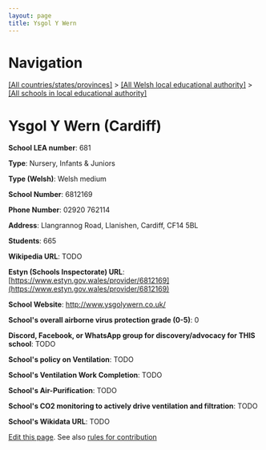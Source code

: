 ```yaml
---
layout: page
title: Ysgol Y Wern
---
```

# Navigation

[[All countries/states/provinces]](../../..) > [[All Welsh local educational authority]](../..) > [[All schools in local educational authority]](..)

# Ysgol Y Wern (Cardiff)

**School LEA number**: 681

**Type**: Nursery, Infants & Juniors

**Type (Welsh)**: Welsh medium

**School Number**: 6812169

**Phone Number**: 02920 762114

**Address**: Llangrannog Road, Llanishen, Cardiff, CF14 5BL

**Students**: 665

**Wikipedia URL**: TODO

**Estyn (Schools Inspectorate) URL**: [https://www.estyn.gov.wales/provider/6812169](https://www.estyn.gov.wales/provider/6812169)

**School Website**: http://www.ysgolywern.co.uk/

**School's overall airborne virus protection grade (0-5)**: 0

**Discord, Facebook, or WhatsApp group for discovery/advocacy for THIS school**: TODO

**School's policy on Ventilation**: TODO

**School's Ventilation Work Completion**: TODO

**School's Air-Purification**: TODO

**School's CO2 monitoring to actively drive ventilation and filtration**: TODO

**School's Wikidata URL**: TODO




[Edit this page](https://github.com/ventilate-schools/Wales/edit/prif/./Cardiff/Ysgol_Y_Wern.md). See also [rules for contribution](../../../contribution-rules/)